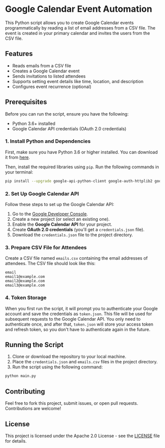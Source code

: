 # Google Calendar Event Automation

This Python script allows you to create Google Calendar events programmatically by reading a list of email addresses from a CSV file. The event is created in your primary calendar and invites the users from the CSV file.

## Features
- Reads emails from a CSV file
- Creates a Google Calendar event
- Sends invitations to listed attendees
- Supports setting event details like time, location, and description
- Configures event recurrence (optional)

## Prerequisites
Before you can run the script, ensure you have the following:

- Python 3.6+ installed
- Google Calendar API credentials (OAuth 2.0 credentials)

### 1. Install Python and Dependencies

First, make sure you have Python 3.6 or higher installed. You can download it from [here](https://www.python.org/downloads/).

Then, install the required libraries using `pip`. Run the following commands in your terminal:

```bash
pip install --upgrade google-api-python-client google-auth-httplib2 google-auth-oauthlib
```

### 2. Set Up Google Calendar API

Follow these steps to set up the Google Calendar API:

1. Go to the [Google Developer Console](https://console.developers.google.com/).
2. Create a new project (or select an existing one).
3. Enable the **Google Calendar API** for your project.
4. Create **OAuth 2.0 credentials** (you'll get a `credentials.json` file).
5. Download the `credentials.json` file to the project directory.

### 3. Prepare CSV File for Attendees

Create a CSV file named `emails.csv` containing the email addresses of attendees. The CSV file should look like this:

```csv
email
email1@example.com
email2@example.com
email3@example.com
```

### 4. Token Storage

When you first run the script, it will prompt you to authenticate your Google account and save the credentials as `token.json`. This file will be used for subsequent requests to the Google Calendar API. You only need to authenticate once, and after that, `token.json` will store your access token and refresh token, so you don't have to authenticate again in the future.

## Running the Script

1. Clone or download the repository to your local machine.
2. Place the `credentials.json` and `emails.csv` files in the project directory.
3. Run the script using the following command:

```bash
python main.py
```

## Contributing

Feel free to fork this project, submit issues, or open pull requests. Contributions are welcome!

## License

This project is licensed under the Apache 2.0 License - see the [LICENSE](./LICENSE) file for details.

